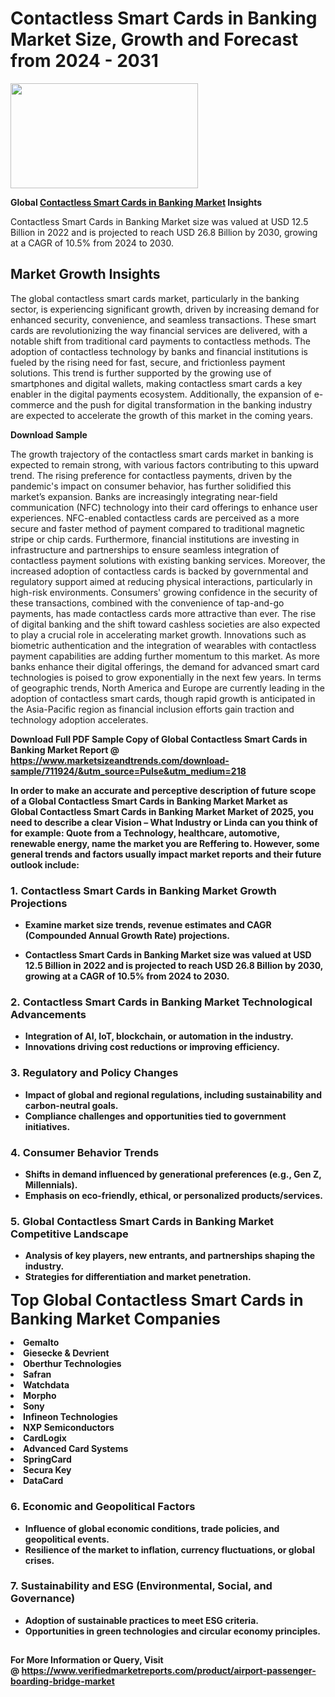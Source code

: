 <H1>Contactless Smart Cards in Banking Market Size, Growth and Forecast from 2024 - 2031</H1><img class="aligncenter size-medium wp-image-584254" src="https://thirdeyenews.in/wp-content/uploads/2024/09/Global-Market-Research-300x168.jpeg" alt="" width="300" height="168" /><p><strong>Global&nbsp;<a href="https://www.marketsizeandtrends.com/download-sample/711924/&amp;utm_source=Pulse&amp;utm_medium=218">Contactless Smart Cards in Banking Market</a> Insights</strong></p><p>Contactless Smart Cards in Banking Market size was valued at USD 12.5 Billion in 2022 and is projected to reach USD 26.8 Billion by 2030, growing at a CAGR of 10.5% from 2024 to 2030.</p><p><h2>Market Growth Insights</h2> <p>The global contactless smart cards market, particularly in the banking sector, is experiencing significant growth, driven by increasing demand for enhanced security, convenience, and seamless transactions. These smart cards are revolutionizing the way financial services are delivered, with a notable shift from traditional card payments to contactless methods. The adoption of contactless technology by banks and financial institutions is fueled by the rising need for fast, secure, and frictionless payment solutions. This trend is further supported by the growing use of smartphones and digital wallets, making contactless smart cards a key enabler in the digital payments ecosystem. Additionally, the expansion of e-commerce and the push for digital transformation in the banking industry are expected to accelerate the growth of this market in the coming years.</p> <p><strong>Download Sample</strong></p> <p>The growth trajectory of the contactless smart cards market in banking is expected to remain strong, with various factors contributing to this upward trend. The rising preference for contactless payments, driven by the pandemic's impact on consumer behavior, has further solidified this market’s expansion. Banks are increasingly integrating near-field communication (NFC) technology into their card offerings to enhance user experiences. NFC-enabled contactless cards are perceived as a more secure and faster method of payment compared to traditional magnetic stripe or chip cards. Furthermore, financial institutions are investing in infrastructure and partnerships to ensure seamless integration of contactless payment solutions with existing banking services. Moreover, the increased adoption of contactless cards is backed by governmental and regulatory support aimed at reducing physical interactions, particularly in high-risk environments. Consumers' growing confidence in the security of these transactions, combined with the convenience of tap-and-go payments, has made contactless cards more attractive than ever. The rise of digital banking and the shift toward cashless societies are also expected to play a crucial role in accelerating market growth. Innovations such as biometric authentication and the integration of wearables with contactless payment capabilities are adding further momentum to this market. As more banks enhance their digital offerings, the demand for advanced smart card technologies is poised to grow exponentially in the next few years. In terms of geographic trends, North America and Europe are currently leading in the adoption of contactless smart cards, though rapid growth is anticipated in the Asia-Pacific region as financial inclusion efforts gain traction and technology adoption accelerates. </p> <p><strong></p><p><span class=""><strong>Download Full PDF Sample Copy of Global Contactless Smart Cards in Banking Market Report</strong> @ <a href="https://www.marketsizeandtrends.com/download-sample/711924/&amp;utm_source=Pulse&amp;utm_medium=218" target="_blank">https://www.marketsizeandtrends.com/download-sample/711924/&amp;utm_source=Pulse&amp;utm_medium=218</a></span></p><p>In order to make an accurate and perceptive description of future scope of a Global&nbsp;Contactless Smart Cards in Banking Market Market as Global&nbsp;Contactless Smart Cards in Banking Market Market of 2025, you need to describe a clear Vision &ndash; What Industry or Linda can you think of for example: Quote from a Technology, healthcare, automotive, renewable energy, name the market you are Reffering to. However, some general trends and factors usually impact market reports and their future outlook include:</p><h3>1.&nbsp;<strong>Contactless Smart Cards in Banking Market Growth Projections</strong></h3><ul><li>Examine market size trends, revenue estimates and CAGR (Compounded Annual Growth Rate) projections.</li><li><p>Contactless Smart Cards in Banking Market size was valued at USD 12.5 Billion in 2022 and is projected to reach USD 26.8 Billion by 2030, growing at a CAGR of 10.5% from 2024 to 2030.</p></li></ul><h3>2.&nbsp;<strong>Contactless Smart Cards in Banking Market Technological Advancements</strong></h3><ul><li>Integration of AI, IoT, blockchain, or automation in the industry.</li><li>Innovations driving cost reductions or improving efficiency.</li></ul><h3>3.&nbsp;<strong>Regulatory and Policy Changes</strong></h3><ul><li>Impact of global and regional regulations, including sustainability and carbon-neutral goals.</li><li>Compliance challenges and opportunities tied to government initiatives.</li></ul><h3>4.&nbsp;<strong>Consumer Behavior Trends</strong></h3><ul><li>Shifts in demand influenced by generational preferences (e.g., Gen Z, Millennials).</li><li>Emphasis on eco-friendly, ethical, or personalized products/services.</li></ul><h3>5.&nbsp;<strong>Global Contactless Smart Cards in Banking Market Competitive Landscape</strong></h3><ul><li>Analysis of key players, new entrants, and partnerships shaping the industry.</li><li>Strategies for differentiation and market penetration.</li></ul><p data-pm-slice="1 1 []"><span style="color: inherit; font-family: inherit; font-size: 25px;">Top Global Contactless Smart Cards in Banking Market Companies</span></p><div class="" data-test-id=""><p><li>Gemalto</li><li> Giesecke & Devrient</li><li> Oberthur Technologies</li><li> Safran</li><li> Watchdata</li><li> Morpho</li><li> Sony</li><li> Infineon Technologies</li><li> NXP Semiconductors</li><li> CardLogix</li><li> Advanced Card Systems</li><li> SpringCard</li><li> Secura Key</li><li> DataCard</li></p></div><h3>6.&nbsp;<strong>Economic and Geopolitical Factors</strong></h3><ul><li>Influence of global economic conditions, trade policies, and geopolitical events.</li><li>Resilience of the market to inflation, currency fluctuations, or global crises.</li></ul><h3>7.&nbsp;<strong>Sustainability and ESG (Environmental, Social, and Governance)</strong></h3><ul><li>Adoption of sustainable practices to meet ESG criteria.</li><li>Opportunities in green technologies and circular economy principles.</li></ul><h2><strong style="font-size: 14px;">For More Information or Query, Visit @&nbsp;</strong><a style="background-color: #ffffff; font-size: 14px;" href="https://www.marketsizeandtrends.com/report/contactless-smart-cards-in-banking-market/" target="_blank">https://www.verifiedmarketreports.com/product/airport-passenger-boarding-bridge-market</a></h2>
